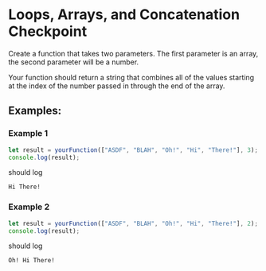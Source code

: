 # Loops, Arrays, and Concatenation Checkpoint
Create a function that takes two parameters. The first parameter is an array, the second parameter will be a number.

Your function should return a string that combines all of the values starting at the index of the number passed in through the end of the array.

## Examples:

### Example 1

```js
let result = yourFunction(["ASDF", "BLAH", "Oh!", "Hi", "There!"], 3);
console.log(result);
```

should log 

```
Hi There!
```

### Example 2

```js
let result = yourFunction(["ASDF", "BLAH", "Oh!", "Hi", "There!"], 2);
console.log(result);
```

should log


```
Oh! Hi There!
```

